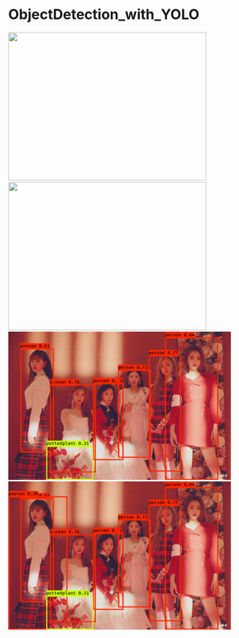 # ObjectDetection_with_YOLO

<img src="Example Detected Objects/westwood1.jpeg" style="width:400px;height:300px;">  
<img src="Example Detected Objects/westwood1_default.jpeg" style="width:400px;height:300px;">  


<img src="Example Detected Objects/example_IDLE_group.jpg" style="width:450px;height:300px;">  
<img src="Example Detected Objects/example_IDLE_group_default.jpg" style="width:450px;height:300px;">  
